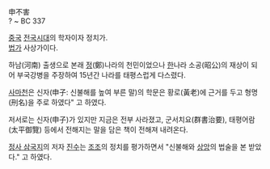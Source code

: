 申不害  
? ~ BC 337

[중국](%EC%A4%91%EA%B5%AD.md)
[전국시대](%EC%A0%84%EA%B5%AD%EC%8B%9C%EB%8C%80.md)의 학자이자 정치가.  
[법가](%EB%B2%95%EA%B0%80.md) 사상가이다.

하남(河南) 출생으로 본래 [정](%EC%A0%95.md)(鄭)나라의 천민이었으나 [한](%ED%95%9C.md)나라
소공(昭公)의 재상이 되어 부국강병을 주장하여 15년간 나라를 태평스럽게 다스렸다.

[사마천](%EC%82%AC%EB%A7%88%EC%B2%9C.md)은 신자(申子: 신불해를 높여 부른 말)의 학문은 황로(黃老)에
근거를 두고 형명(刑名)을 주로 하였다" 고 하였다.

저서로는 신자(申子)가 있지만 지금은 전부 사라졌고, 군서치요(群書治要), 태평어람(太平御覽) 등에서 전해지는 말을 담은 책이 전해져
내려온다.  

[정사 삼국지](%EC%A0%95%EC%82%AC%20%EC%82%BC%EA%B5%AD%EC%A7%80.md)의 저자
[진수](%EC%A7%84%EC%88%98.md)는
[조조](%EC%A1%B0%EC%A1%B0%28%EC%82%BC%EA%B5%AD%EC%A7%80%29.md)의 정치를 평가하면서
"신불해와 [상앙](%EC%83%81%EC%95%99.md)의 법술을 본 받았다." 고 하였다.

